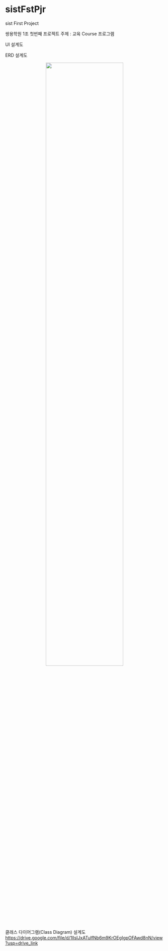 # sistFstPjr
sist First Project

쌍용학원
1조 첫번째 프로젝트
주제 : 교육 Course 프로그램

UI 설계도

ERD 설계도
<p align="center">
<img width="70%" src="https://github.com/user-attachments/assets/a44be7e1-c4e5-48f9-890c-349b5f56ca3f">
</p>

클래스 다이어그램(Class Diagram) 설계도
https://drive.google.com/file/d/1llsIJxATulfNb6m9KrOEgIgpOFAwd8nN/view?usp=drive_link
